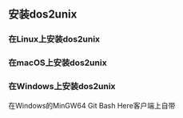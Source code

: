## 安装dos2unix

### 在Linux上安装dos2unix

### 在macOS上安装dos2unix

### 在Windows上安装dos2unix

在Windows的MinGW64 Git Bash Here客户端上自带
